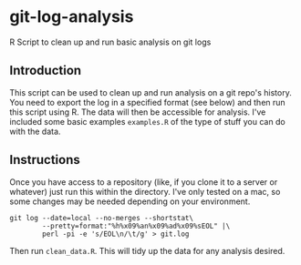 git-log-analysis
================

R Script to clean up and run basic analysis on git logs

## Introduction

This script can be used to clean up and run analysis on a git repo's history. You need to export the log in a specified format (see below) and then run this script using R. The data will then be accessible for analysis. I've included some basic examples `examples.R` of the type of stuff you can do with the data.

## Instructions

Once you have access to a repository (like, if you clone it to a server or whatever) just run this within the directory. I've only tested on a mac, so some changes may be needed depending on your environment.

```
git log --date=local --no-merges --shortstat\
        --pretty=format:"%h%x09%an%x09%ad%x09%sEOL" |\
        perl -pi -e 's/EOL\n/\t/g' > git.log
```

Then run `clean_data.R`. This will tidy up the data for any analysis desired.

